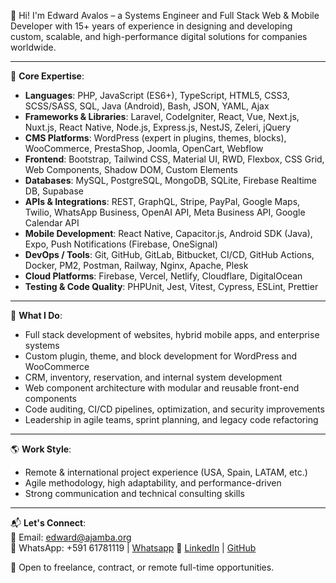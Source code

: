 👋 Hi! I'm Edward Avalos – a Systems Engineer and Full Stack Web & Mobile Developer with 15+ years of experience in designing and developing custom, scalable, and high-performance digital solutions for companies worldwide.

---

🧰 **Core Expertise**:
- **Languages**: PHP, JavaScript (ES6+), TypeScript, HTML5, CSS3, SCSS/SASS, SQL, Java (Android), Bash, JSON, YAML, Ajax
- **Frameworks & Libraries**: Laravel, CodeIgniter, React, Vue, Next.js, Nuxt.js, React Native, Node.js, Express.js, NestJS, Zeleri, jQuery
- **CMS Platforms**: WordPress (expert in plugins, themes, blocks), WooCommerce, PrestaShop, Joomla, OpenCart, Webflow
- **Frontend**: Bootstrap, Tailwind CSS, Material UI, RWD, Flexbox, CSS Grid, Web Components, Shadow DOM, Custom Elements
- **Databases**: MySQL, PostgreSQL, MongoDB, SQLite, Firebase Realtime DB, Supabase
- **APIs & Integrations**: REST, GraphQL, Stripe, PayPal, Google Maps, Twilio, WhatsApp Business, OpenAI API, Meta Business API, Google Calendar API
- **Mobile Development**: React Native, Capacitor.js, Android SDK (Java), Expo, Push Notifications (Firebase, OneSignal)
- **DevOps / Tools**: Git, GitHub, GitLab, Bitbucket, CI/CD, GitHub Actions, Docker, PM2, Postman, Railway, Nginx, Apache, Plesk
- **Cloud Platforms**: Firebase, Vercel, Netlify, Cloudflare, DigitalOcean
- **Testing & Code Quality**: PHPUnit, Jest, Vitest, Cypress, ESLint, Prettier

---

🚀 **What I Do**:
- Full stack development of websites, hybrid mobile apps, and enterprise systems
- Custom plugin, theme, and block development for WordPress and WooCommerce
- CRM, inventory, reservation, and internal system development
- Web component architecture with modular and reusable front-end components
- Code auditing, CI/CD pipelines, optimization, and security improvements
- Leadership in agile teams, sprint planning, and legacy code refactoring

---

🌎 **Work Style**:
- Remote & international project experience (USA, Spain, LATAM, etc.)
- Agile methodology, high adaptability, and performance-driven
- Strong communication and technical consulting skills

---

📬 **Let's Connect**:  
📧 Email: edward@ajamba.org  
📱 WhatsApp: +591 61781119 | [Whatsapp](https://wa.me/59161781119) 
🔗 [LinkedIn](https://www.linkedin.com/in/edward-avalos-severiche/) | [GitHub](https://github.com/kirusiya)

💼 Open to freelance, contract, or remote full-time opportunities.
